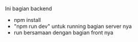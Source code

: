 Ini bagian backend
<ul>
  <li>npm install</li>
  <li>"npm run dev" untuk running bagian server nya</li>
  <li>run bersamaan dengan bagian front nya</li>
</ul>
